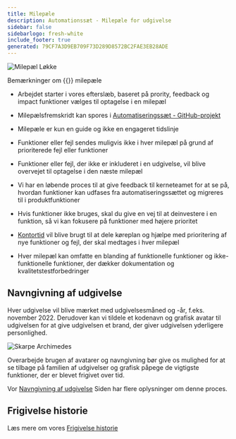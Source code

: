 ```yaml
---
title: Milepæle
description: Automationssæt - Milepæle for udgivelse
sidebar: false
sidebarlogo: fresh-white
include_footer: true
generated: 79CF7A3D9EB709F73D289D8572BC2FAE3EB28ADE
---
```


![Milepæl Løkke](/images/milestone-loop.png)

Bemærkninger om {{<product-name>}} milepæle

- Arbejdet starter i vores efterslæb, baseret på prority, feedback og impact funktioner vælges til optagelse i en milepæl

- Milepælsfremskridt kan spores i [Automatiseringssæt - GitHub-projekt](https://github.com/orgs/microsoft/projects/486)

- Milepæle er kun en guide og ikke en engageret tidslinje

- Funktioner eller fejl sendes muligvis ikke i hver milepæl på grund af prioriterede fejl eller funktioner

- Funktioner eller fejl, der ikke er inkluderet i en udgivelse, vil blive overvejet til optagelse i den næste milepæl

- Vi har en løbende proces til at give feedback til kerneteamet for at se på, hvordan funktioner kan udfases fra automatiseringssættet og migreres til i produktfunktioner

- Hvis funktioner ikke bruges, skal du give en vej til at deinvestere i en funktion, så vi kan fokusere på funktioner med højere prioritet

- [Kontortid](/da/office-hours) vil blive brugt til at dele køreplan og hjælpe med prioritering af nye funktioner og fejl, der skal medtages i hver milepæl

- Hver milepæl kan omfatte en blanding af funktionelle funktioner og ikke-funktionelle funktioner, der dækker dokumentation og kvalitetstestforbedringer

## Navngivning af udgivelse

Hver udgivelse vil blive mærket med udgivelsesmåned og -år, f.eks. november 2022. Derudover kan vi tildele et kodenavn og grafisk avatar til udgivelsen for at give udgivelsen et brand, der giver udgivelsen yderligere personlighed.

![Skarpe Archimedes](/images/sharp-archimedes.png)

Overarbejde brugen af avatarer og navngivning bør give os mulighed for at se tilbage på familien af udgivelser og grafisk påpege de vigtigste funktioner, der er blevet frigivet over tid.

Vor [Navngivning af udgivelse](/da/releases/naming) Siden har flere oplysninger om denne proces.

## Frigivelse historie

Læs mere om vores [Frigivelse historie](/da/releases/)
